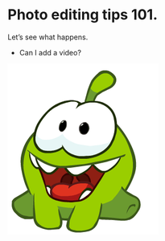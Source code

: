 # Photo editing tips 101.

Let’s see what happens.

- Can I add a video?

![Om nom is here to greet you.](./assets/images/88959ABD-0371-4214-A67F-D761CC129791.gif)
